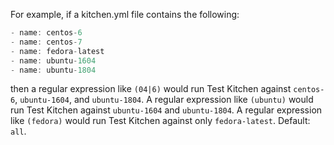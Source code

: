 For example, if a kitchen.yml file contains the following:

``` javascript
- name: centos-6
- name: centos-7
- name: fedora-latest
- name: ubuntu-1604
- name: ubuntu-1804
```

then a regular expression like `(04|6)` would run Test Kitchen against
`centos-6`, `ubuntu-1604`, and `ubuntu-1804`. A regular expression like
`(ubuntu)` would run Test Kitchen against `ubuntu-1604` and
`ubuntu-1804`. A regular expression like `(fedora)` would run Test
Kitchen against only `fedora-latest`. Default: `all`.
